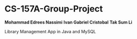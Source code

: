 # CS-157A-Group-Project

**Mohammad Edrees Nassimi**
**Ivan Gabriel Cristobal**
**Tak Sum Li**

Library Management App in Java and MySQL
